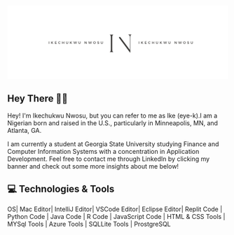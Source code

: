 [![Ike Nwosu Header](https://github.com/inwosu11/inwosu11/blob/f4378747312d086363e0404243fbac28fb933286/White%20Minimalist%20Simple%20Aesthetic%20Name%20Twitter%20Header.png)](https://www.linkedin.com/in/ike-nwosu/)
## Hey There 👋🏿
Hey! I'm Ikechukwu Nwosu, but you can refer to me as Ike (eye-k).I am a Nigerian born and raised in the U.S., particularly in Minneapolis, MN, and Atlanta, GA. 

I am currently a student at Georgia State University studying Finance and Computer Information Systems with a concentration in Application Development. Feel free to contact me through LinkedIn by clicking my banner and check out some more insights about me below!
## 💻 Technologies & Tools
OS| Mac
Editor| IntelliJ
Editor| VSCode
Editor| Eclipse
Editor| Replit
Code | Python
Code | Java
Code | R
Code | JavaScript
Code | HTML & CSS
Tools | MYSql
Tools | Azure
Tools | SQLLite
Tools | ProstgreSQL


<!--
**inwosu11/inwosu11** is a ✨ _special_ ✨ repository because its `README.md` (this file) appears on your GitHub profile.

Here are some ideas to get you started:

- 🔭 I’m currently working on ...
- 🌱 I’m currently learning ...
- 👯 I’m looking to collaborate on ...
- 🤔 I’m looking for help with ...
- 💬 Ask me about ...
- 📫 How to reach me: ...
- 😄 Pronouns: ...
- ⚡ Fun fact: ...
-->

